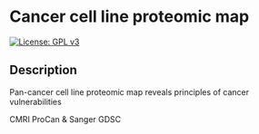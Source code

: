 # Cancer cell line proteomic map

[![License: GPL v3](https://img.shields.io/badge/License-GPLv3-blue.svg)](https://www.gnu.org/licenses/gpl-3.0)

Description
--

Pan-cancer cell line proteomic map reveals principles of cancer vulnerabilities

CMRI ProCan &amp; Sanger GDSC 
